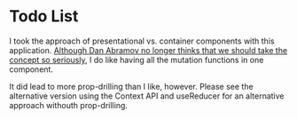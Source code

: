 # Todo List

I took the approach of presentational vs. container components with this application. [Although Dan Abramov no longer thinks that we should take the concept so seriously](https://medium.com/@dan_abramov/smart-and-dumb-components-7ca2f9a7c7d0), I do like having all the mutation functions in one component.

It did lead to more prop-drilling than I like, however. Please see the alternative version using the Context API and useReducer for an alternative approach withouth prop-drilling.